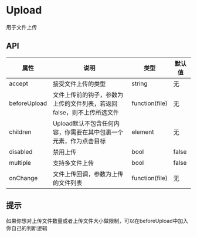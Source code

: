 # Upload
用于文件上传
## API
|属性|说明|类型|默认值|
|---|---|---|---|
|accept|接受文件上传的类型|string|无|
|beforeUpload|文件上传前的钩子，参数为上传的文件列表，若返回false，则不上传所选文件|function(file)|无|
|children|Upload默认不包含任何内容，你需要在其中包裹一个元素，作为点击目标|element|无|
|disabled|禁用上传|bool|false|
|multiple|支持多文件上传|bool|false|
|onChange|文件上传回调，参数为上传的文件列表|function(file)|无|
## 提示
如果你想对上传文件数量或者上传文件大小做限制，可以在beforeUpload中加入你自己的判断逻辑

